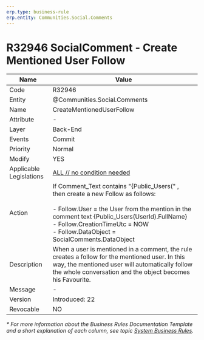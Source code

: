 ```yaml
---
erp.type: business-rule
erp.entity: Communities.Social.Comments
---
```


# R32946 SocialComment - Create Mentioned User Follow

| Name | Value |
| ---- | ----- |
| Code | R32946 |
| Entity | @Communities.Social.Comments |
| Name | CreateMentionedUserFollow |
| Attribute | - |
| Layer | Back-End |
| Events | Commit |
| Priority | Normal |
| Modify | YES |
| Applicable Legislations | [ALL // no condition needed](xref:applicable-legislations) |
| Action | If Comment_Text contains "{Public_Users(" , <br> then create a new Follow as follows: <br><br> - Follow.User = the User from the mention in the comment text {Public_Users(UserId).FullName} <br> - Follow.CreationTimeUtc =  NOW <br> - Follow.DataObject = SocialComments.DataObject |
| Description| When a user is mentioned in a comment, the rule creates a follow for the mentioned user. In this way, the mentioned user will automatically follow the whole conversation and the object becomes his Favourite.|  
| Message | - |
| Version | Introduced: 22|
| Revocable | NO |

*\* For more information about the Business Rules Documentation Template and a short explanation of each column, see
topic [System Business Rules](../templates/template-description-system-business-rules.md).*
